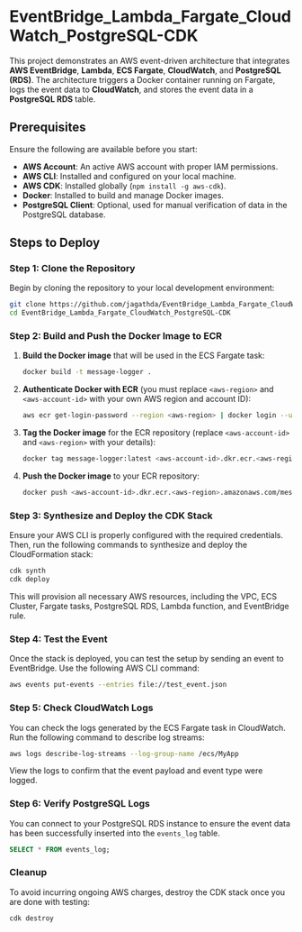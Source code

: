 # EventBridge_Lambda_Fargate_CloudWatch_PostgreSQL-CDK

This project demonstrates an AWS event-driven architecture that integrates **AWS EventBridge**, **Lambda**, **ECS Fargate**, **CloudWatch**, and **PostgreSQL (RDS)**. The architecture triggers a Docker container running on Fargate, logs the event data to **CloudWatch**, and stores the event data in a **PostgreSQL RDS** table.

## Prerequisites

Ensure the following are available before you start:

- **AWS Account**: An active AWS account with proper IAM permissions.
- **AWS CLI**: Installed and configured on your local machine.
- **AWS CDK**: Installed globally (`npm install -g aws-cdk`).
- **Docker**: Installed to build and manage Docker images.
- **PostgreSQL Client**: Optional, used for manual verification of data in the PostgreSQL database.

## Steps to Deploy

### Step 1: Clone the Repository

Begin by cloning the repository to your local development environment:

```bash
git clone https://github.com/jagathda/EventBridge_Lambda_Fargate_CloudWatch_PostgreSQL-CDK.git
cd EventBridge_Lambda_Fargate_CloudWatch_PostgreSQL-CDK
```

### Step 2: Build and Push the Docker Image to ECR

1. **Build the Docker image** that will be used in the ECS Fargate task:

   ```bash
   docker build -t message-logger .
   ```

2. **Authenticate Docker with ECR** (you must replace `<aws-region>` and `<aws-account-id>` with your own AWS region and account ID):

   ```bash
   aws ecr get-login-password --region <aws-region> | docker login --username AWS --password-stdin <aws-account-id>.dkr.ecr.<aws-region>.amazonaws.com
   ```

3. **Tag the Docker image** for the ECR repository (replace `<aws-account-id>` and `<aws-region>` with your details):

   ```bash
   docker tag message-logger:latest <aws-account-id>.dkr.ecr.<aws-region>.amazonaws.com/message-logger:latest
   ```

4. **Push the Docker image** to your ECR repository:

   ```bash
   docker push <aws-account-id>.dkr.ecr.<aws-region>.amazonaws.com/message-logger:latest
   ```

### Step 3: Synthesize and Deploy the CDK Stack

Ensure your AWS CLI is properly configured with the required credentials. Then, run the following commands to synthesize and deploy the CloudFormation stack:

```bash
cdk synth
cdk deploy
```

This will provision all necessary AWS resources, including the VPC, ECS Cluster, Fargate tasks, PostgreSQL RDS, Lambda function, and EventBridge rule.

### Step 4: Test the Event

Once the stack is deployed, you can test the setup by sending an event to EventBridge. Use the following AWS CLI command:

```bash
aws events put-events --entries file://test_event.json
```

### Step 5: Check CloudWatch Logs

You can check the logs generated by the ECS Fargate task in CloudWatch. Run the following command to describe log streams:

```bash
aws logs describe-log-streams --log-group-name /ecs/MyApp
```

View the logs to confirm that the event payload and event type were logged.

### Step 6: Verify PostgreSQL Logs

You can connect to your PostgreSQL RDS instance to ensure the event data has been successfully inserted into the `events_log` table.

```sql
SELECT * FROM events_log;
```

### Cleanup

To avoid incurring ongoing AWS charges, destroy the CDK stack once you are done with testing:

```bash
cdk destroy
```
